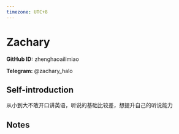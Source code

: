 ```yaml
---
timezone: UTC+8
---
```


# Zachary

**GitHub ID:** zhenghaoailimiao

**Telegram:** @zachary_halo

## Self-introduction

从小到大不敢开口讲英语，听说的基础比较差，想提升自己的听说能力

## Notes

<!-- Content_START -->


<!-- Content_END -->
